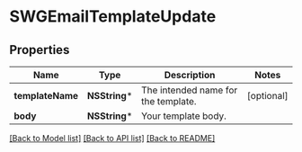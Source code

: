 # SWGEmailTemplateUpdate

## Properties
Name | Type | Description | Notes
------------ | ------------- | ------------- | -------------
**templateName** | **NSString*** | The intended name for the template. | [optional] 
**body** | **NSString*** | Your template body. | 

[[Back to Model list]](../README.md#documentation-for-models) [[Back to API list]](../README.md#documentation-for-api-endpoints) [[Back to README]](../README.md)



